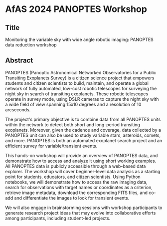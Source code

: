 # AfAS 2024 PANOPTES Workshop

## Title

Monitoring the variable sky with wide angle robotic imaging: PANOPTES data reduction workshop


## Abstract

PANOPTES (Panoptic Astronomical Networked Observatories for a Public Transiting Exoplanets Survey) is a citizen science project that empowers students and citizen scientists to build, maintain, and operate a global network of fully automated, low-cost robotic telescopes for surveying the night sky in search of transiting exoplanets. These robotic telescopes operate in survey mode, using DSLR cameras to capture the night sky with a wide field of view spanning 15x10 degrees and a resolution of 10 arcseconds. 

The project's primary objective is to combine data from all PANOPTES units within the network to detect both short and long-period transiting exoplanets. Moreover, given the cadence and coverage, data collected by a PANOPTES unit can also be used to study variable stars, asteroids, comets, and more. PANOPTES is both an automated exoplanet search project and an efficient survey for variable/transient events. 

This hands-on workshop will provide an overview of PANOPTES data, and demonstrate how to access and analyze it using short working examples. All PANOPTES data is publicly accessible through a web-based data explorer. The workshop will cover beginner-level data analysis as a starting point for students, educators, and citizen scientists.  Using Python notebooks, we will demonstrate how to access the raw imaging data, search for observations with target names or coordinates as a criterion, retrieve image metadata, download the corresponding FITS files, and co-add and differentiate the images to look for transient events.

We will also engage in brainstorming sessions with workshop participants to generate research project ideas that may evolve into collaborative efforts among participants, including student-led projects.

